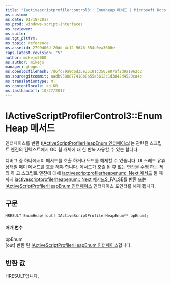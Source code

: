 ```yaml
---
title: "Iactivescriptprofilercontrol3:: Enumheap 메서드 | Microsoft Docs"
ms.custom: 
ms.date: 01/18/2017
ms.prod: windows-script-interfaces
ms.reviewer: 
ms.suite: 
ms.tgt_pltfrm: 
ms.topic: reference
ms.assetid: 2799d06d-20dd-4c12-9646-554c0ea3606e
caps.latest.revision: "5"
author: mikejo5000
ms.author: mikejo
manager: ghogen
ms.openlocfilehash: 7d6fc79a9d6d35e35181c3505e07af2d9a1962c2
ms.sourcegitcommit: aadb9588877418b8b55a5612c1d3842d4520ca4c
ms.translationtype: MT
ms.contentlocale: ko-KR
ms.lasthandoff: 10/27/2017
---
```

# <a name="iactivescriptprofilercontrol3enumheap-method"></a>IActiveScriptProfilerControl3::EnumHeap 메서드
인터페이스를 반환 ([IActiveScriptProfilerHeapEnum 인터페이스](../../winscript/reference/iactivescriptprofilerheapenum-interface.md))는 관련된 스크립트 엔진의 컨텍스트에서 GC 힙 개체에 대 한 반복 사용할 수 있는 합니다.  
  
 디버그 중 하나에서이 메서드를 호출 하거나 모드를 해제할 수 있습니다. UI 스레드 유휴 상태일 때이 메서드를 호출 해야 합니다. 메서드가 호출 된 후 없는 연산을 수행 하는 제외 하 고 스크립트 엔진에 대해 [iactivescriptprofilerheapenum:: Next 메서드](../../winscript/reference/iactivescriptprofilerheapenum-next-method.md) 될 때까지 [iactivescriptprofilerheapenum:: Next 메서드](../../winscript/reference/iactivescriptprofilerheapenum-next-method.md)S_FALSE를 반환 또는 [IActiveScriptProfilerHeapEnum 인터페이스](../../winscript/reference/iactivescriptprofilerheapenum-interface.md) 인터페이스 포인터를 해제 됩니다.  
  
## <a name="syntax"></a>구문  
  
```  
HRESULT EnumHeap([out] IActiveScriptProfilerHeapEnum** ppEnum);  
```  
  
#### <a name="parameters"></a>매개 변수  
 ppEnum  
 [out] 반환 된 [IActiveScriptProfilerHeapEnum 인터페이스](../../winscript/reference/iactivescriptprofilerheapenum-interface.md)합니다.  
  
## <a name="return-value"></a>반환 값  
 HRESULT입니다.